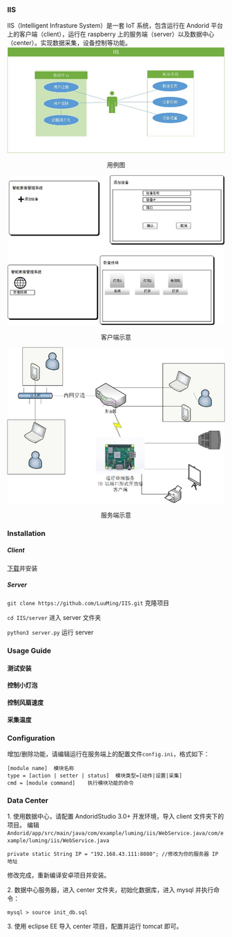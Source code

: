 ﻿### IIS
IIS（Intelligent Infrasture System）是一套 IoT 系统，包含运行在 Andorid 平台上的客户端（client），运行在 raspberry 上的服务端（server）以及数据中心（center）。实现数据采集，设备控制等功能。
![](./umlUseCaseDiagram.jpg)

<center>用例图</center>

![](./client.jpg)

<center>客户端示意</center>

![](./server.jpg)

<center>服务端示意</center>

### Installation

##### Client

[下载]()并安装

##### Server

`git clone https://github.com/LuuMing/IIS.git` 克隆项目

`cd IIS/server` 进入 server 文件夹

`python3 server.py` 运行 server

### Usage Guide
#### 测试安装

#### 控制小灯泡

#### 控制风扇速度

#### 采集温度

### Configuration
增加/删除功能，请编辑运行在服务端上的配置文件`config.ini`，格式如下：
```
[module name]  模块名称
type = [action | setter | status]  模块类型=[动作|设置|采集]
cmd = [module command]    执行模块功能的命令
```
### Data Center
1\. 使用数据中心，请配置 AndoridStudio 3.0+ 开发环境，导入 client 文件夹下的项目。
编辑 `Andorid/app/src/main/java/com/example/luming/iis/WebService.java/com/example/luming/iis/WebService.java`
```
private static String IP = "192.168.43.111:8080"; //修改为你的服务器 IP 地址
```
修改完成，重新编译安卓项目并安装。

2\. 数据中心服务器，进入 center 文件夹，初始化数据库，进入 mysql 并执行命令：
```
mysql > source init_db.sql
```
3\. 使用 eclipse EE 导入 center 项目，配置并运行 tomcat 即可。